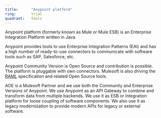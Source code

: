 ```yaml
---
title:      "Anypoint platform"
ring:       trial
quadrant:   tools
---
```


Anypoint platform (formerly known as Mule or Mule ESB) is an Enterprise Integration Platform written in Java.

Anypoint provides tools to use Enterprise Integration Patterns (EAI) and has a high number of ready-to-use connectors to communicate with software tools such as SAP, Salesforce, etc.

Anypoint Community Version is Open Source and contribution is possible.
The platform is pluggable with own connectors.
Mulesoft is also driving the [RAML](/tools/raml.html) specification and related Open Source tools.

AOE is a Mulesoft Partner and we use both the Community and Enterprise Versions of Anypoint.
We use Anypoint as an API Gateway to combine and transform data from multiple backends.
We use it as ESB or Integration platform for loose coupling of software components.
We also use it as legacy modernization to provide modern APIs for legacy or external software.

